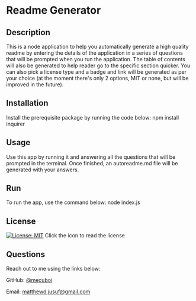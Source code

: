 # Readme Generator

## Description

This is a node application to help you automatically generate a high quality readme by entering the details of the application in a series of questions that will be prompted when you run the application. The table of contents will also be generated to help reader go to the specific section quicker. You can also pick a license type and a badge and link will be generated as per your choice (at the moment there's only 2 options, MIT or none, but will be improved in the future).

## Installation

Install the prerequisite package by running the code below:
        npm install inquirer

## Usage

Use this app by running it and answering all the questions that will be prompted in the terminal. Once finished, an autoreadme.md file will be generated with your answers.

## Run

To run the app, use the command below:
    node index.js


## License

[![License: MIT](https://img.shields.io/badge/License-MIT-yellow.svg)](https://opensource.org/licenses/MIT)
Click the icon to read the license

## Questions

Reach out to me using the links below:

GitHub: [@mecuboi](https://github.com/mecuboi)

Email: matthewd.jusuf@gmail.com

